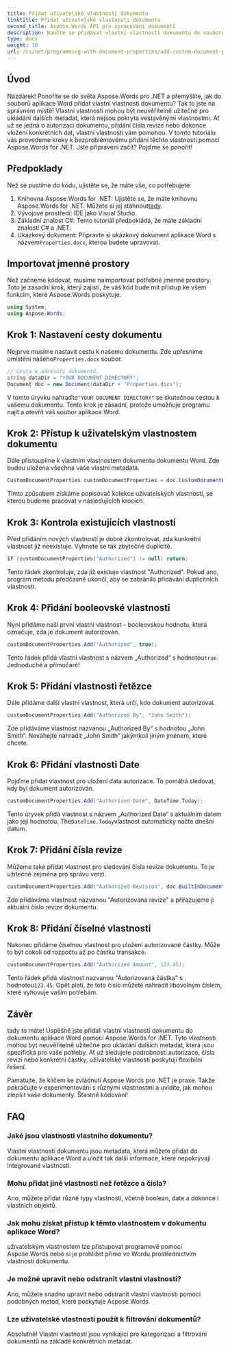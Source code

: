 ```yaml
---
title: Přidat uživatelské vlastnosti dokumentu
linktitle: Přidat uživatelské vlastnosti dokumentu
second_title: Aspose.Words API pro zpracování dokumentů
description: Naučte se přidávat vlastní vlastnosti dokumentu do souborů aplikace Word pomocí Aspose.Words for .NET. Postupujte podle našeho podrobného průvodce a vylepšete své dokumenty o další metadata.
type: docs
weight: 10
url: /cs/net/programming-with-document-properties/add-custom-document-properties/
---
```

## Úvod

Nazdárek! Ponoříte se do světa Aspose.Words pro .NET a přemýšlíte, jak do souborů aplikace Word přidat vlastní vlastnosti dokumentu? Tak to jste na správném místě! Vlastní vlastnosti mohou být neuvěřitelně užitečné pro ukládání dalších metadat, která nejsou pokryta vestavěnými vlastnostmi. Ať už se jedná o autorizaci dokumentu, přidání čísla revize nebo dokonce vložení konkrétních dat, vlastní vlastnosti vám pomohou. V tomto tutoriálu vás provedeme kroky k bezproblémovému přidání těchto vlastností pomocí Aspose.Words for .NET. Jste připraveni začít? Pojďme se ponořit!

## Předpoklady

Než se pustíme do kódu, ujistěte se, že máte vše, co potřebujete:

1.  Knihovna Aspose.Words for .NET: Ujistěte se, že máte knihovnu Aspose.Words for .NET. Můžete si jej stáhnout[tady](https://releases.aspose.com/words/net/).
2. Vývojové prostředí: IDE jako Visual Studio.
3. Základní znalost C#: Tento tutoriál předpokládá, že máte základní znalosti C# a .NET.
4.  Ukázkový dokument: Připravte si ukázkový dokument aplikace Word s názvem`Properties.docx`, kterou budete upravovat.

## Importovat jmenné prostory

Než začneme kódovat, musíme naimportovat potřebné jmenné prostory. Toto je zásadní krok, který zajistí, že váš kód bude mít přístup ke všem funkcím, které Aspose.Words poskytuje.

```csharp
using System;
using Aspose.Words;
```

## Krok 1: Nastavení cesty dokumentu

 Nejprve musíme nastavit cestu k našemu dokumentu. Zde upřesníme umístění našeho`Properties.docx` soubor.

```csharp
// Cesta k adresáři dokumentů.
string dataDir = "YOUR DOCUMENT DIRECTORY";
Document doc = new Document(dataDir + "Properties.docx");
```

 V tomto úryvku nahraďte`"YOUR DOCUMENT DIRECTORY"` se skutečnou cestou k vašemu dokumentu. Tento krok je zásadní, protože umožňuje programu najít a otevřít váš soubor aplikace Word.

## Krok 2: Přístup k uživatelským vlastnostem dokumentu

Dále přistoupíme k vlastním vlastnostem dokumentu dokumentu Word. Zde budou uložena všechna vaše vlastní metadata.

```csharp
CustomDocumentProperties customDocumentProperties = doc.CustomDocumentProperties;
```

Tímto způsobem získáme popisovač kolekce uživatelských vlastností, se kterou budeme pracovat v následujících krocích.

## Krok 3: Kontrola existujících vlastností

Před přidáním nových vlastností je dobré zkontrolovat, zda konkrétní vlastnost již neexistuje. Vyhnete se tak zbytečné duplicitě.

```csharp
if (customDocumentProperties["Authorized"] != null) return;
```

Tento řádek zkontroluje, zda již existuje vlastnost "Authorized". Pokud ano, program metodu předčasně ukončí, aby se zabránilo přidávání duplicitních vlastností.

## Krok 4: Přidání booleovské vlastnosti

Nyní přidáme naši první vlastní vlastnost – booleovskou hodnotu, která označuje, zda je dokument autorizován.

```csharp
customDocumentProperties.Add("Authorized", true);
```

 Tento řádek přidá vlastní vlastnost s názvem „Authorized“ s hodnotou`true`. Jednoduché a přímočaré!

## Krok 5: Přidání vlastnosti řetězce

Dále přidáme další vlastní vlastnost, která určí, kdo dokument autorizoval.

```csharp
customDocumentProperties.Add("Authorized By", "John Smith");
```

Zde přidáváme vlastnost nazvanou „Authorized By“ s hodnotou „John Smith“. Neváhejte nahradit „John Smith“ jakýmkoli jiným jménem, které chcete.

## Krok 6: Přidání vlastnosti Date

Pojďme přidat vlastnost pro uložení data autorizace. To pomáhá sledovat, kdy byl dokument autorizován.

```csharp
customDocumentProperties.Add("Authorized Date", DateTime.Today);
```

 Tento úryvek přidá vlastnost s názvem „Authorized Date“ s aktuálním datem jako její hodnotou. The`DateTime.Today`vlastnost automaticky načte dnešní datum.

## Krok 7: Přidání čísla revize

Můžeme také přidat vlastnost pro sledování čísla revize dokumentu. To je užitečné zejména pro správu verzí.

```csharp
customDocumentProperties.Add("Authorized Revision", doc.BuiltInDocumentProperties.RevisionNumber);
```

Zde přidáváme vlastnost nazvanou "Autorizovaná revize" a přiřazujeme jí aktuální číslo revize dokumentu.

## Krok 8: Přidání číselné vlastnosti

Nakonec přidáme číselnou vlastnost pro uložení autorizované částky. Může to být cokoli od rozpočtu až po částku transakce.

```csharp
customDocumentProperties.Add("Authorized Amount", 123.45);
```

 Tento řádek přidá vlastnost nazvanou "Autorizovaná částka" s hodnotou`123.45`. Opět platí, že toto číslo můžete nahradit libovolným číslem, které vyhovuje vašim potřebám.

## Závěr

tady to máte! Úspěšně jste přidali vlastní vlastnosti dokumentu do dokumentu aplikace Word pomocí Aspose.Words for .NET. Tyto vlastnosti mohou být neuvěřitelně užitečné pro ukládání dalších metadat, která jsou specifická pro vaše potřeby. Ať už sledujete podrobnosti autorizace, čísla revizí nebo konkrétní částky, uživatelské vlastnosti poskytují flexibilní řešení.

Pamatujte, že klíčem ke zvládnutí Aspose.Words pro .NET je praxe. Takže pokračujte v experimentování s různými vlastnostmi a uvidíte, jak mohou zlepšit vaše dokumenty. Šťastné kódování!

## FAQ

### Jaké jsou vlastnosti vlastního dokumentu?
Vlastní vlastnosti dokumentu jsou metadata, která můžete přidat do dokumentu aplikace Word a uložit tak další informace, které nepokrývají integrované vlastnosti.

### Mohu přidat jiné vlastnosti než řetězce a čísla?
Ano, můžete přidat různé typy vlastností, včetně boolean, date a dokonce i vlastních objektů.

### Jak mohu získat přístup k těmto vlastnostem v dokumentu aplikace Word?
uživatelským vlastnostem lze přistupovat programově pomocí Aspose.Words nebo si je prohlížet přímo ve Wordu prostřednictvím vlastností dokumentu.

### Je možné upravit nebo odstranit vlastní vlastnosti?
Ano, můžete snadno upravit nebo odstranit vlastní vlastnosti pomocí podobných metod, které poskytuje Aspose.Words.

### Lze uživatelské vlastnosti použít k filtrování dokumentů?
Absolutně! Vlastní vlastnosti jsou vynikající pro kategorizaci a filtrování dokumentů na základě konkrétních metadat.
